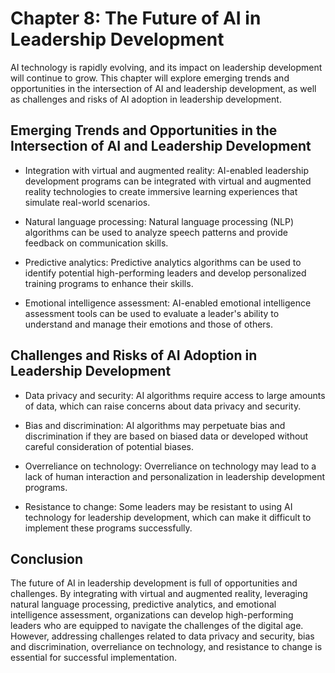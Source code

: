Chapter 8: The Future of AI in Leadership Development
=====================================================

AI technology is rapidly evolving, and its impact on leadership development will continue to grow. This chapter will explore emerging trends and opportunities in the intersection of AI and leadership development, as well as challenges and risks of AI adoption in leadership development.

Emerging Trends and Opportunities in the Intersection of AI and Leadership Development
--------------------------------------------------------------------------------------

* Integration with virtual and augmented reality: AI-enabled leadership development programs can be integrated with virtual and augmented reality technologies to create immersive learning experiences that simulate real-world scenarios.

* Natural language processing: Natural language processing (NLP) algorithms can be used to analyze speech patterns and provide feedback on communication skills.

* Predictive analytics: Predictive analytics algorithms can be used to identify potential high-performing leaders and develop personalized training programs to enhance their skills.

* Emotional intelligence assessment: AI-enabled emotional intelligence assessment tools can be used to evaluate a leader's ability to understand and manage their emotions and those of others.

Challenges and Risks of AI Adoption in Leadership Development
-------------------------------------------------------------

* Data privacy and security: AI algorithms require access to large amounts of data, which can raise concerns about data privacy and security.

* Bias and discrimination: AI algorithms may perpetuate bias and discrimination if they are based on biased data or developed without careful consideration of potential biases.

* Overreliance on technology: Overreliance on technology may lead to a lack of human interaction and personalization in leadership development programs.

* Resistance to change: Some leaders may be resistant to using AI technology for leadership development, which can make it difficult to implement these programs successfully.

Conclusion
----------

The future of AI in leadership development is full of opportunities and challenges. By integrating with virtual and augmented reality, leveraging natural language processing, predictive analytics, and emotional intelligence assessment, organizations can develop high-performing leaders who are equipped to navigate the challenges of the digital age. However, addressing challenges related to data privacy and security, bias and discrimination, overreliance on technology, and resistance to change is essential for successful implementation.
